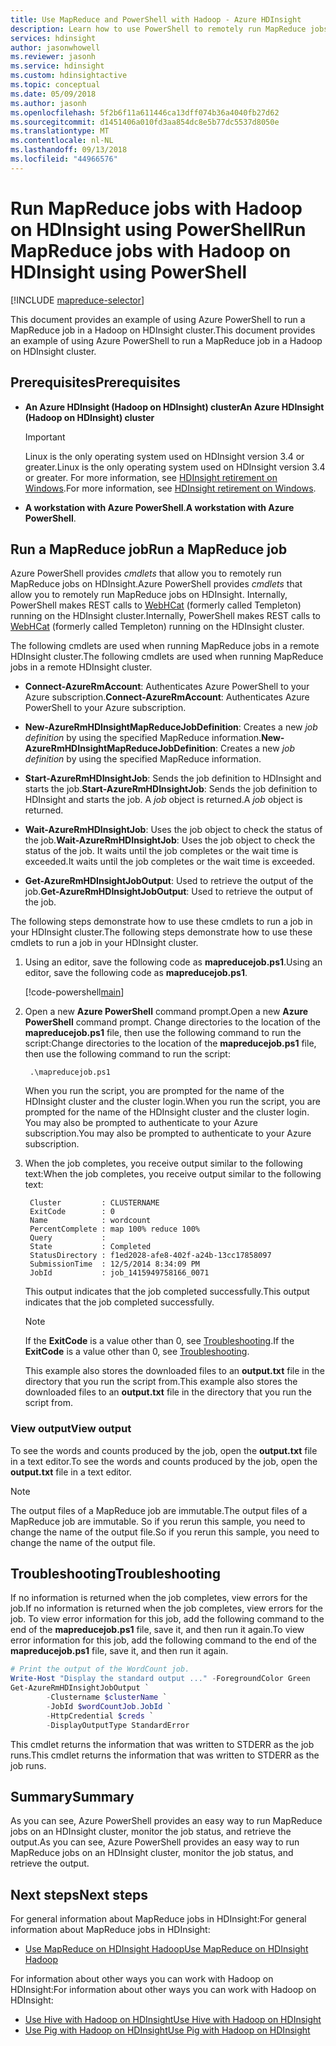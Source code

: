 ```yaml
---
title: Use MapReduce and PowerShell with Hadoop - Azure HDInsight
description: Learn how to use PowerShell to remotely run MapReduce jobs with Hadoop on HDInsight.
services: hdinsight
author: jasonwhowell
ms.reviewer: jasonh
ms.service: hdinsight
ms.custom: hdinsightactive
ms.topic: conceptual
ms.date: 05/09/2018
ms.author: jasonh
ms.openlocfilehash: 5f2b6f11a611446ca13dff074b36a4040fb27d62
ms.sourcegitcommit: d1451406a010fd3aa854dc8e5b77dc5537d8050e
ms.translationtype: MT
ms.contentlocale: nl-NL
ms.lasthandoff: 09/13/2018
ms.locfileid: "44966576"
---
```

# <a name="run-mapreduce-jobs-with-hadoop-on-hdinsight-using-powershell"></a><span data-ttu-id="c4c6f-103">Run MapReduce jobs with Hadoop on HDInsight using PowerShell</span><span class="sxs-lookup"><span data-stu-id="c4c6f-103">Run MapReduce jobs with Hadoop on HDInsight using PowerShell</span></span>

[!INCLUDE [mapreduce-selector](../../../includes/hdinsight-selector-use-mapreduce.md)]

<span data-ttu-id="c4c6f-104">This document provides an example of using Azure PowerShell to run a MapReduce job in a Hadoop on HDInsight cluster.</span><span class="sxs-lookup"><span data-stu-id="c4c6f-104">This document provides an example of using Azure PowerShell to run a MapReduce job in a Hadoop on HDInsight cluster.</span></span>

## <a id="prereq"></a><span data-ttu-id="c4c6f-105">Prerequisites</span><span class="sxs-lookup"><span data-stu-id="c4c6f-105">Prerequisites</span></span>

* <span data-ttu-id="c4c6f-106">**An Azure HDInsight (Hadoop on HDInsight) cluster**</span><span class="sxs-lookup"><span data-stu-id="c4c6f-106">**An Azure HDInsight (Hadoop on HDInsight) cluster**</span></span>

  > [!IMPORTANT]
  > <span data-ttu-id="c4c6f-107">Linux is the only operating system used on HDInsight version 3.4 or greater.</span><span class="sxs-lookup"><span data-stu-id="c4c6f-107">Linux is the only operating system used on HDInsight version 3.4 or greater.</span></span> <span data-ttu-id="c4c6f-108">For more information, see [HDInsight retirement on Windows](../hdinsight-component-versioning.md#hdinsight-windows-retirement).</span><span class="sxs-lookup"><span data-stu-id="c4c6f-108">For more information, see [HDInsight retirement on Windows](../hdinsight-component-versioning.md#hdinsight-windows-retirement).</span></span>

* <span data-ttu-id="c4c6f-109">**A workstation with Azure PowerShell**.</span><span class="sxs-lookup"><span data-stu-id="c4c6f-109">**A workstation with Azure PowerShell**.</span></span>

## <a id="powershell"></a><span data-ttu-id="c4c6f-110">Run a MapReduce job</span><span class="sxs-lookup"><span data-stu-id="c4c6f-110">Run a MapReduce job</span></span>

<span data-ttu-id="c4c6f-111">Azure PowerShell provides *cmdlets* that allow you to remotely run MapReduce jobs on HDInsight.</span><span class="sxs-lookup"><span data-stu-id="c4c6f-111">Azure PowerShell provides *cmdlets* that allow you to remotely run MapReduce jobs on HDInsight.</span></span> <span data-ttu-id="c4c6f-112">Internally, PowerShell makes REST calls to [WebHCat](https://cwiki.apache.org/confluence/display/Hive/WebHCat) (formerly called Templeton) running on the HDInsight cluster.</span><span class="sxs-lookup"><span data-stu-id="c4c6f-112">Internally, PowerShell makes REST calls to [WebHCat](https://cwiki.apache.org/confluence/display/Hive/WebHCat) (formerly called Templeton) running on the HDInsight cluster.</span></span>

<span data-ttu-id="c4c6f-113">The following cmdlets are used when running MapReduce jobs in a remote HDInsight cluster.</span><span class="sxs-lookup"><span data-stu-id="c4c6f-113">The following cmdlets are used when running MapReduce jobs in a remote HDInsight cluster.</span></span>

* <span data-ttu-id="c4c6f-114">**Connect-AzureRmAccount**: Authenticates Azure PowerShell to your Azure subscription.</span><span class="sxs-lookup"><span data-stu-id="c4c6f-114">**Connect-AzureRmAccount**: Authenticates Azure PowerShell to your Azure subscription.</span></span>

* <span data-ttu-id="c4c6f-115">**New-AzureRmHDInsightMapReduceJobDefinition**: Creates a new *job definition* by using the specified MapReduce information.</span><span class="sxs-lookup"><span data-stu-id="c4c6f-115">**New-AzureRmHDInsightMapReduceJobDefinition**: Creates a new *job definition* by using the specified MapReduce information.</span></span>

* <span data-ttu-id="c4c6f-116">**Start-AzureRmHDInsightJob**: Sends the job definition to HDInsight and starts the job.</span><span class="sxs-lookup"><span data-stu-id="c4c6f-116">**Start-AzureRmHDInsightJob**: Sends the job definition to HDInsight and starts the job.</span></span> <span data-ttu-id="c4c6f-117">A *job* object is returned.</span><span class="sxs-lookup"><span data-stu-id="c4c6f-117">A *job* object is returned.</span></span>

* <span data-ttu-id="c4c6f-118">**Wait-AzureRmHDInsightJob**: Uses the job object to check the status of the job.</span><span class="sxs-lookup"><span data-stu-id="c4c6f-118">**Wait-AzureRmHDInsightJob**: Uses the job object to check the status of the job.</span></span> <span data-ttu-id="c4c6f-119">It waits until the job completes or the wait time is exceeded.</span><span class="sxs-lookup"><span data-stu-id="c4c6f-119">It waits until the job completes or the wait time is exceeded.</span></span>

* <span data-ttu-id="c4c6f-120">**Get-AzureRmHDInsightJobOutput**: Used to retrieve the output of the job.</span><span class="sxs-lookup"><span data-stu-id="c4c6f-120">**Get-AzureRmHDInsightJobOutput**: Used to retrieve the output of the job.</span></span>

<span data-ttu-id="c4c6f-121">The following steps demonstrate how to use these cmdlets to run a job in your HDInsight cluster.</span><span class="sxs-lookup"><span data-stu-id="c4c6f-121">The following steps demonstrate how to use these cmdlets to run a job in your HDInsight cluster.</span></span>

1. <span data-ttu-id="c4c6f-122">Using an editor, save the following code as **mapreducejob.ps1**.</span><span class="sxs-lookup"><span data-stu-id="c4c6f-122">Using an editor, save the following code as **mapreducejob.ps1**.</span></span>

    [!code-powershell[main](../../../powershell_scripts/hdinsight/use-mapreduce/use-mapreduce.ps1?range=5-69)]

2. <span data-ttu-id="c4c6f-123">Open a new **Azure PowerShell** command prompt.</span><span class="sxs-lookup"><span data-stu-id="c4c6f-123">Open a new **Azure PowerShell** command prompt.</span></span> <span data-ttu-id="c4c6f-124">Change directories to the location of the **mapreducejob.ps1** file, then use the following command to run the script:</span><span class="sxs-lookup"><span data-stu-id="c4c6f-124">Change directories to the location of the **mapreducejob.ps1** file, then use the following command to run the script:</span></span>

        .\mapreducejob.ps1

    <span data-ttu-id="c4c6f-125">When you run the script, you are prompted for the name of the HDInsight cluster and the cluster login.</span><span class="sxs-lookup"><span data-stu-id="c4c6f-125">When you run the script, you are prompted for the name of the HDInsight cluster and the cluster login.</span></span> <span data-ttu-id="c4c6f-126">You may also be prompted to authenticate to your Azure subscription.</span><span class="sxs-lookup"><span data-stu-id="c4c6f-126">You may also be prompted to authenticate to your Azure subscription.</span></span>

3. <span data-ttu-id="c4c6f-127">When the job completes, you receive output similar to the following text:</span><span class="sxs-lookup"><span data-stu-id="c4c6f-127">When the job completes, you receive output similar to the following text:</span></span>

        Cluster         : CLUSTERNAME
        ExitCode        : 0
        Name            : wordcount
        PercentComplete : map 100% reduce 100%
        Query           :
        State           : Completed
        StatusDirectory : f1ed2028-afe8-402f-a24b-13cc17858097
        SubmissionTime  : 12/5/2014 8:34:09 PM
        JobId           : job_1415949758166_0071

    <span data-ttu-id="c4c6f-128">This output indicates that the job completed successfully.</span><span class="sxs-lookup"><span data-stu-id="c4c6f-128">This output indicates that the job completed successfully.</span></span>

    > [!NOTE]
    > <span data-ttu-id="c4c6f-129">If the **ExitCode** is a value other than 0, see [Troubleshooting](#troubleshooting).</span><span class="sxs-lookup"><span data-stu-id="c4c6f-129">If the **ExitCode** is a value other than 0, see [Troubleshooting](#troubleshooting).</span></span>

    <span data-ttu-id="c4c6f-130">This example also stores the downloaded files to an **output.txt** file in the directory that you run the script from.</span><span class="sxs-lookup"><span data-stu-id="c4c6f-130">This example also stores the downloaded files to an **output.txt** file in the directory that you run the script from.</span></span>

### <a name="view-output"></a><span data-ttu-id="c4c6f-131">View output</span><span class="sxs-lookup"><span data-stu-id="c4c6f-131">View output</span></span>

<span data-ttu-id="c4c6f-132">To see the words and counts produced by the job, open the **output.txt** file in a text editor.</span><span class="sxs-lookup"><span data-stu-id="c4c6f-132">To see the words and counts produced by the job, open the **output.txt** file in a text editor.</span></span>

> [!NOTE]
> <span data-ttu-id="c4c6f-133">The output files of a MapReduce job are immutable.</span><span class="sxs-lookup"><span data-stu-id="c4c6f-133">The output files of a MapReduce job are immutable.</span></span> <span data-ttu-id="c4c6f-134">So if you rerun this sample, you need to change the name of the output file.</span><span class="sxs-lookup"><span data-stu-id="c4c6f-134">So if you rerun this sample, you need to change the name of the output file.</span></span>

## <a id="troubleshooting"></a><span data-ttu-id="c4c6f-135">Troubleshooting</span><span class="sxs-lookup"><span data-stu-id="c4c6f-135">Troubleshooting</span></span>

<span data-ttu-id="c4c6f-136">If no information is returned when the job completes, view errors for the job.</span><span class="sxs-lookup"><span data-stu-id="c4c6f-136">If no information is returned when the job completes, view errors for the job.</span></span> <span data-ttu-id="c4c6f-137">To view error information for this job, add the following command to the end of the **mapreducejob.ps1** file, save it, and then run it again.</span><span class="sxs-lookup"><span data-stu-id="c4c6f-137">To view error information for this job, add the following command to the end of the **mapreducejob.ps1** file, save it, and then run it again.</span></span>

```powershell
# Print the output of the WordCount job.
Write-Host "Display the standard output ..." -ForegroundColor Green
Get-AzureRmHDInsightJobOutput `
        -Clustername $clusterName `
        -JobId $wordCountJob.JobId `
        -HttpCredential $creds `
        -DisplayOutputType StandardError
```

<span data-ttu-id="c4c6f-138">This cmdlet returns the information that was written to STDERR as the job runs.</span><span class="sxs-lookup"><span data-stu-id="c4c6f-138">This cmdlet returns the information that was written to STDERR as the job runs.</span></span>

## <a id="summary"></a><span data-ttu-id="c4c6f-139">Summary</span><span class="sxs-lookup"><span data-stu-id="c4c6f-139">Summary</span></span>

<span data-ttu-id="c4c6f-140">As you can see, Azure PowerShell provides an easy way to run MapReduce jobs on an HDInsight cluster, monitor the job status, and retrieve the output.</span><span class="sxs-lookup"><span data-stu-id="c4c6f-140">As you can see, Azure PowerShell provides an easy way to run MapReduce jobs on an HDInsight cluster, monitor the job status, and retrieve the output.</span></span>

## <a id="nextsteps"></a><span data-ttu-id="c4c6f-141">Next steps</span><span class="sxs-lookup"><span data-stu-id="c4c6f-141">Next steps</span></span>

<span data-ttu-id="c4c6f-142">For general information about MapReduce jobs in HDInsight:</span><span class="sxs-lookup"><span data-stu-id="c4c6f-142">For general information about MapReduce jobs in HDInsight:</span></span>

* [<span data-ttu-id="c4c6f-143">Use MapReduce on HDInsight Hadoop</span><span class="sxs-lookup"><span data-stu-id="c4c6f-143">Use MapReduce on HDInsight Hadoop</span></span>](hdinsight-use-mapreduce.md)

<span data-ttu-id="c4c6f-144">For information about other ways you can work with Hadoop on HDInsight:</span><span class="sxs-lookup"><span data-stu-id="c4c6f-144">For information about other ways you can work with Hadoop on HDInsight:</span></span>

* [<span data-ttu-id="c4c6f-145">Use Hive with Hadoop on HDInsight</span><span class="sxs-lookup"><span data-stu-id="c4c6f-145">Use Hive with Hadoop on HDInsight</span></span>](hdinsight-use-hive.md)
* [<span data-ttu-id="c4c6f-146">Use Pig with Hadoop on HDInsight</span><span class="sxs-lookup"><span data-stu-id="c4c6f-146">Use Pig with Hadoop on HDInsight</span></span>](hdinsight-use-pig.md)
